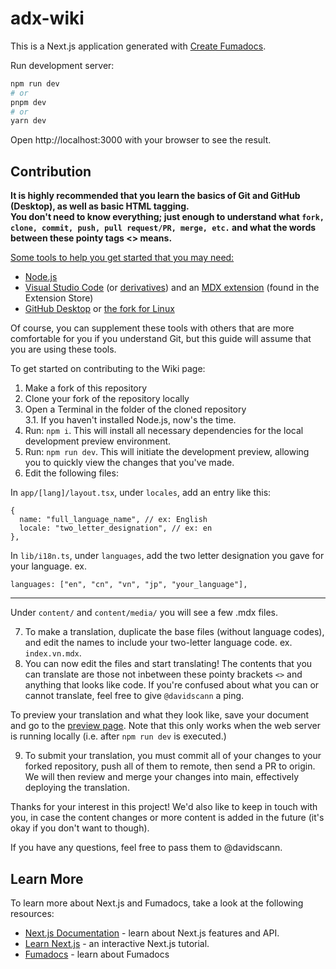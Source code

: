 # adx-wiki

This is a Next.js application generated with
[Create Fumadocs](https://github.com/fuma-nama/fumadocs).

Run development server:

```bash
npm run dev
# or
pnpm dev
# or
yarn dev
```

Open http://localhost:3000 with your browser to see the result.

## Contribution
<strong>It is highly recommended that you learn the basics of Git and GitHub (Desktop), as well as basic HTML tagging.<br> You don't need to know everything; just enough to understand what `fork, clone, commit, push, pull request/PR, merge, etc.` and what the words between these pointy tags <\> means. </strong>

<ins>Some tools to help you get started that you may need:</ins>
- [Node.js](https://nodejs.org)
- [Visual Studio Code](https://code.visualstudio.com/) (or [derivatives](https://vscodium.com/)) and an [MDX extension](https://marketplace.visualstudio.com/items?itemName=unifiedjs.vscode-mdx) (found in the Extension Store)
- [GitHub Desktop](https://desktop.github.com/download/) or [the fork for Linux](https://github.com/shiftkey/desktop)

Of course, you can supplement these tools with others that are more comfortable for you if you understand Git, but this guide will assume that you are using these tools.

To get started on contributing to the Wiki page:
1. Make a fork of this repository
2. Clone your fork of the repository locally
3. Open a Terminal in the folder of the cloned repository<br>
    3.1. If you haven't installed Node.js, now's the time.
4. Run: `npm i`. This will install all necessary dependencies for the local development preview environment.
5. Run: `npm run dev`. This will initiate the development preview, allowing you to quickly view the changes that you've made.
6. Edit the following files:

In `app/[lang]/layout.tsx`, under `locales`, add an entry like this:
```
{
  name: "full_language_name", // ex: English
  locale: "two_letter_designation", // ex: en
},
```

In `lib/i18n.ts`, under `languages`, add the two letter designation you gave for your language.
ex.
```
languages: ["en", "cn", "vn", "jp", "your_language"],
```
***
Under `content/` and `content/media/` you will see a few .mdx files.

7. To make a translation, duplicate the base files (without language codes), and edit the names to include your two-letter language code. ex. `index.vn.mdx`.
8. You can now edit the files and start translating! The contents that you can translate are those not inbetween these pointy brackets `<>` and anything that looks like code. If you're confused about what you can or cannot translate, feel free to give `@davidscann` a ping.

To preview your translation and what they look like, save your document and go to the [preview page](http://localhost:3000). Note that this only works when the web server is running locally (i.e. after `npm run dev` is executed.)

9. To submit your translation, you must commit all of your changes to your forked repository, push all of them to remote, then send a PR to origin. We will then review and merge your changes into main, effectively deploying the translation.

Thanks for your interest in this project! We'd also like to keep in touch with you, in case the content changes or more content is added in the future (it's okay if you don't want to though).

If you have any questions, feel free to pass them to @davidscann.

## Learn More

To learn more about Next.js and Fumadocs, take a look at the following
resources:

- [Next.js Documentation](https://nextjs.org/docs) - learn about Next.js
  features and API.
- [Learn Next.js](https://nextjs.org/learn) - an interactive Next.js tutorial.
- [Fumadocs](https://fumadocs.vercel.app) - learn about Fumadocs
